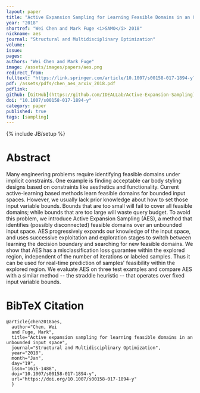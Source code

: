```yaml
---
layout: paper
title: "Active Expansion Sampling for Learning Feasible Domains in an Unbounded Input Space"
year: "2018"
shortref: "Wei Chen and Mark Fuge <i>SAMO</i> 2018"
nickname: aes
journal: "Structural and Multidisciplinary Optimization"
volume: 
issue: 
pages: 
authors: "Wei Chen and Mark Fuge"
image: /assets/images/papers/aes.png
redirect_from: 
fulltext: "https://link.springer.com/article/10.1007/s00158-017-1894-y?wt_mc=Internal.Event.1.SEM.ArticleAuthorOnlineFirst"
pdf: /assets/pdfs/chen_aes_arxiv_2018.pdf
pdflink: 
github: [GitHub](https://github.com/IDEALLab/Active-Expansion-Sampling)
doi: "10.1007/s00158-017-1894-y"
category: paper
published: true
tags: [sampling]
---
```

{% include JB/setup %}

# Abstract 

Many engineering problems require identifying feasible domains under implicit constraints. One example is finding acceptable car body styling designs based on constraints like aesthetics and functionality. Current active-learning based methods learn feasible domains for bounded input spaces. However, we usually lack prior knowledge about how to set those input variable bounds. Bounds that are too small will fail to cover all feasible domains; while bounds that are too large will waste query budget. To avoid this problem, we introduce Active Expansion Sampling (AES), a method that identifies (possibly disconnected) feasible domains over an unbounded input space. AES progressively expands our knowledge of the input space, and uses successive exploitation and exploration stages to switch between learning the decision boundary and searching for new feasible domains. We show that AES has a misclassification loss guarantee within the explored region, independent of the number of iterations or labeled samples. Thus it can be used for real-time prediction of samples' feasibility within the explored region. We evaluate AES on three test examples and compare AES with a similar method -- the straddle heuristic -- that operates over fixed input variable bounds.


# BibTeX Citation

```
@article{chen2018aes,
  author="Chen, Wei
  and Fuge, Mark",
  title="Active expansion sampling for learning feasible domains in an unbounded input space",
  journal="Structural and Multidisciplinary Optimization",
  year="2018",
  month="Jan",
  day="19",
  issn="1615-1488",
  doi="10.1007/s00158-017-1894-y",
  url="https://doi.org/10.1007/s00158-017-1894-y"
  }
```
